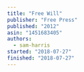 ```yaml
---
title: "Free Will"
publisher: "Free Press"
published: "2012"
asin: "1451683405"
authors:
  - sam-harris
started: "2018-07-27"
finished: "2018-07-27"
---
```

